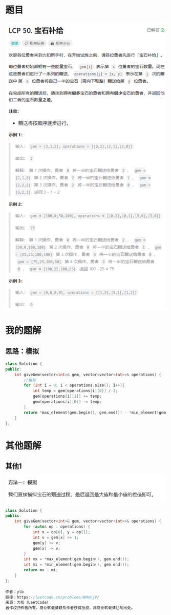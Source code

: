 # 题目

![image-20230915225618688](image/image-20230915225618688.png)

# 我的题解

## 思路：模拟

```C++
class Solution {
public:
    int giveGem(vector<int>& gem, vector<vector<int>>& operations) {
        //模拟
        for (int i = 0; i < operations.size(); i++){
            int temp = gem[operations[i][0]] / 2;
            gem[operations[i][1]] += temp;
            gem[operations[i][0]] -= temp;
        }
        return *max_element(gem.begin(), gem.end()) - *min_element(gem.begin(), gem.end());
    }
};
```





# 其他题解

## 其他1

![image-20230915225648041](image/image-20230915225648041.png)

```C++
class Solution {
public:
    int giveGem(vector<int>& gem, vector<vector<int>>& operations) {
        for (auto& op : operations) {
            int x = op[0], y = op[1];
            int v = gem[x] >> 1;
            gem[y] += v;
            gem[x] -= v;
        }
        int mx = *max_element(gem.begin(), gem.end());
        int mi = *min_element(gem.begin(), gem.end());
        return mx - mi;
    }
};

作者：ylb
链接：https://leetcode.cn/problems/WHnhjV/
来源：力扣（LeetCode）
著作权归作者所有。商业转载请联系作者获得授权，非商业转载请注明出处。
```


